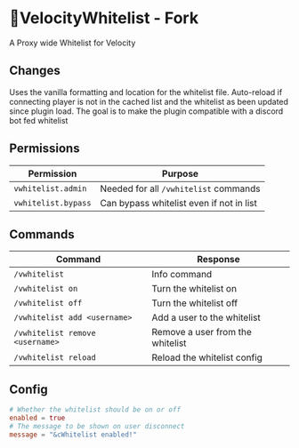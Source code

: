 
# 📃VelocityWhitelist - Fork
A Proxy wide Whitelist for Velocity

## Changes
Uses the vanilla formatting and location for the whitelist file.
Auto-reload if connecting player is not in the cached list and the whitelist as been updated since plugin load.
The goal is to make the plugin compatible with a discord bot fed whitelist

## Permissions
| Permission | Purpose |
|--|--|
| `vwhitelist.admin` | Needed for all `/vwhitelist` commands |
| `vwhitelist.bypass` | Can bypass whitelist even if not in list |

## Commands
| Command | Response |
|--|--|
| `/vwhitelist` | Info command |
| `/vwhitelist on` | Turn the whitelist on |
| `/vwhitelist off` | Turn the whitelist off |
| `/vwhitelist add <username>` | Add a user to the whitelist |
| `/vwhitelist remove <username>` | Remove a user from the whitelist |
| `/vwhitelist reload` | Reload the whitelist config |

## Config
```toml
# Whether the whitelist should be on or off
enabled = true
# The message to be shown on user disconnect
message = "&cWhitelist enabled!"
```